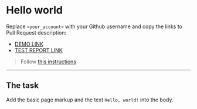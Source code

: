 # Hello world
Replace `<your_account>` with your Github username and copy the links to Pull Request description:
- [DEMO LINK](https://AlimFreight.github.io/layout_hello-world/)
- [TEST REPORT LINK](https://AlimFreight.github.io/layout_hello-world/report/html_report/)

> Follow [this instructions](https://mate-academy.github.io/layout_task-guideline/#how-to-solve-the-layout-tasks-on-github)
___

## The task
Add the basic page markup and the text `Hello, world!` into the body.
